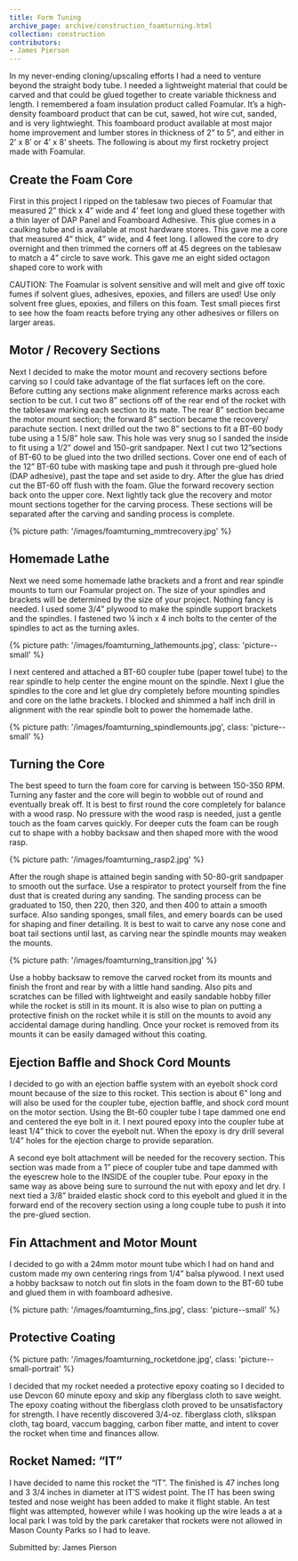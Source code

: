 ```yaml
---
title: Form Tuning
archive_page: archive/construction_foamturning.html
collection: construction
contributors:
- James Pierson
---
```


In my never-ending cloning/upscaling efforts I had a need to venture beyond the straight body tube.
I needed a lightweight material that could be carved and that could be glued together to create variable thickness and length.
I remembered a foam insulation product called Foamular.
It’s a high-density foamboard product that can be cut, sawed, hot wire cut, sanded, and is very lightwieght.
This foamboard product available at most major home improvement and lumber stores in thickness of 2” to 5”, and either in 2’ x 8’ or 4’ x 8’ sheets.
The following is about my first rocketry project made with Foamular.

## Create the Foam Core

First in this project I ripped on the tablesaw two pieces of Foamular that measured 2” thick x 4” wide and 4’ feet long and glued these together with a thin layer of DAP Panel and Foamboard Adhesive.
This glue comes in a caulking tube and is available at most hardware stores.
This gave me a core that measured 4” thick, 4” wide, and 4 feet long.
I allowed the core to dry overnight and then trimmed the corners off at 45 degrees on the tablesaw to match a 4” circle to save work.
This gave me an eight sided octagon shaped core to work with

CAUTION: The Foamular is solvent sensitive and will melt and give off toxic fumes if solvent glues, adhesives, epoxies, and fillers are used! Use only solvent free glues, epoxies, and fillers on this foam. Test small pieces first to see how the foam reacts before trying any other adhesives or fillers on larger areas.

## Motor / Recovery Sections

Next I decided to make the motor mount and recovery sections before carving so I could take advantage of the flat surfaces left on the core.
Before cutting any sections make alignment reference marks across each section to be cut.
I cut two 8” sections off of the rear end of the rocket with the tablesaw marking each section to its mate.
The rear 8” section became the motor mount section; the forward 8” section became the recovery/ parachute section.
I next drilled out the two 8” sections to fit a BT-60 body tube using a 1 5/8” hole saw.
This hole was very snug so I sanded the inside to fit using a 1/2” dowel and 150-grit sandpaper.
Next I cut two 12”sections of BT-60 to be glued into the two drilled sections.
Cover one end of each of the 12” BT-60 tube with masking tape and push it through pre-glued hole (DAP adhesive), past the tape and set aside to dry.
After the glue has dried cut the BT-60 off flush with the foam.
Glue the forward recovery section back onto the upper core.
Next lightly tack glue the recovery and motor mount sections together for the carving process.
These sections will be separated after the carving and sanding process is complete.

{% picture path: '/images/foamturning_mmtrecovery.jpg' %}

## Homemade Lathe

Next we need some homemade lathe brackets and a front and rear spindle mounts to turn our Foamular project on.
The size of your spindles and brackets will be determined by the size of your project.
Nothing fancy is needed.
I used some 3/4” plywood to make the spindle support brackets and the spindles.
I fastened two ¼ inch x 4 inch bolts to the center of the spindles to act as the turning axles.

{% picture path: '/images/foamturning_lathemounts.jpg', class: 'picture--small' %}

I next centered and attached a BT-60 coupler tube (paper towel tube) to the rear spindle to help center the engine mount on the spindle.
Next I glue the spindles to the core and let glue dry completely before mounting spindles and core on the lathe brackets.
I blocked and shimmed a half inch drill in alignment with the rear spindle bolt to power the homemade lathe.

{% picture path: '/images/foamturning_spindlemounts.jpg', class: 'picture--small' %}

## Turning the Core

The best speed to turn the foam core for carving is between 150-350 RPM.
Turning any faster and the core will begin to wobble out of round and eventually break off.
It is best to first round the core completely for balance with a wood rasp.
No pressure with the wood rasp is needed, just a gentle touch as the foam carves quickly.
For deeper cuts the foam can be rough cut to shape with a hobby backsaw and then shaped more with the wood rasp.

{% picture path: '/images/foamturning_rasp2.jpg' %}

After the rough shape is attained begin sanding with 50-80-grit sandpaper to smooth out the surface.
Use a respirator to protect yourself from the fine dust that is created during any sanding.
The sanding process can be graduated to 150, then 220, then 320, and then 400 to attain a smooth surface.
Also sanding sponges, small files, and emery boards can be used for shaping and finer detailing.
It is best to wait to carve any nose cone and boat tail sections until last, as carving near the spindle mounts may weaken the mounts.

{% picture path: '/images/foamturning_transition.jpg' %}

Use a hobby backsaw to remove the carved rocket from its mounts and finish the front and rear by with a little hand sanding.
Also pits and scratches can be filled with lightweight and easily sandable hobby filler while the rocket is still in its mount.
It is also wise to plan on putting a protective finish on the rocket while it is still on the mounts to avoid any accidental damage during handling.
Once your rocket is removed from its mounts it can be easily damaged without this coating.

## Ejection Baffle and Shock Cord Mounts

I decided to go with an ejection baffle system with an eyebolt shock cord mount because of the size to this rocket.
This section is about 6” long and will also be used for the coupler tube, ejection baffle, and shock cord mount on the motor section.
Using the Bt-60 coupler tube I tape dammed one end and centered the eye bolt in it.
I next poured epoxy into the coupler tube at least 1/4” thick to cover the eyebolt nut.
When the epoxy is dry drill several 1/4” holes for the ejection charge to provide separation.

A second eye bolt attachment will be needed for the recovery section.
This section was made from a 1” piece of coupler tube and tape dammed with the eyescrew hole to the INSIDE of the coupler tube.
Pour epoxy in the same way as above being sure to surround the nut with epoxy and let dry.
I next tied a 3/8” braided elastic shock cord to this eyebolt and glued it in the forward end of the recovery section using a long couple tube to push it into the pre-glued section.

## Fin Attachment and Motor Mount

I decided to go with a 24mm motor mount tube which I had on hand and custom made my own centering rings from 1/4” balsa plywood.
I next used a hobby backsaw to notch out fin slots in the foam down to the BT-60 tube and glued them in with foamboard adhesive.

{% picture path: '/images/foamturning_fins.jpg', class: 'picture--small' %}

## Protective Coating

{% picture path: '/images/foamturning_rocketdone.jpg', class: 'picture--small-portrait' %}

I decided that my rocket needed a protective epoxy coating so I decided to use Devcon 60 minute epoxy and skip any fiberglass cloth to save weight.
The epoxy coating without the fiberglass cloth proved to be unsatisfactory for strength.
I have recently discovered 3/4-oz.
fiberglass cloth, slikspan cloth, tag board, vaccum bagging, carbon fiber matte, and intent to cover the rocket when time and finances allow.

## Rocket Named: “IT”

I have decided to name this rocket the “IT”.
The finished is 47 inches long and 3 3/4 inches in diameter at IT’S widest point.
The IT has been swing tested and nose weight has been added to make it flight stable.
An test flight was attempted, however while I was hooking up the wire leads a at a local park I was told by the park caretaker that rockets were not allowed in Mason County Parks so I had to leave.

Submitted by: James Pierson

